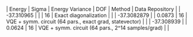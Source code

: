 | Energy      | Sigma   | Energy Variance   | DOF | Method                                                       | Data Repository |
| -37.310965 |         |                   | 16  | Exact diagonalization                                        |                 |
| -37.3082879 |         | 0.0873            | 16  | VQE + symm. circuit (64 pars., exact grad, statevector)      |                 |
| -37.308939 |         | 0.0624            | 16  | VQE + symm. circuit (64 pars., 2^14 samples/grad)            |                 |
